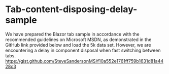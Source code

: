 # Tab-content-disposing-delay-sample
We have prepared the Blazor tab sample in accordance with the recommended guidelines on Microsoft MSDN, as demonstrated in the GitHub link provided below and load the 5k data set. However, we are encountering a delay in component disposal when fast switching between tabs.  https://gist.github.com/SteveSandersonMS/f10a552e1761ff759b1631d81a4428c3 
